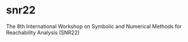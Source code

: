 # snr22
The 8th International Workshop on Symbolic and Numerical Methods for Reachability Analysis (SNR22)

